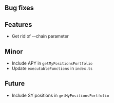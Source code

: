## Bug fixes

## Features

- Get rid of --chain parameter

## Minor

- Include APY in `getMyPositionsPortfolio`
- Update `executableFunctions` in `index.ts`

## Future

- Include SY positions in `getMyPositionsPortfolio`
